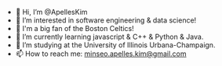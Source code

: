 - 👋 Hi, I’m @ApellesKim
- 👀 I’m interested in software engineering & data science!
- 🏀 I'm a big fan of the Boston Celtics!
- 🌱 I’m currently learning javascript & C++ & Python & Java.
- 💞️ I’m studying at the University of Illinois Urbana-Champaign.
- 📫 How to reach me: minseo.apelles.kim@gmail.com

<!---
ApellesKim/ApellesKim is a ✨ special ✨ repository because its `README.md` (this file) appears on your GitHub profile.
You can click the Preview link to take a look at your changes.
--->
